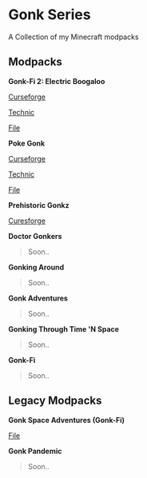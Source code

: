 # Gonk Series
A Collection of my Minecraft modpacks
## Modpacks
**Gonk-Fi 2: Electric Boogaloo**

[Curseforge](https://www.curseforge.com/minecraft/modpacks/gonk-fi-2-electric-boogaloo)

[Technic](https://www.technicpack.net/modpack/gonk-fi-2-electric-boogaloo.1953257)

[File](https://github.com/RadicalNugz/Gonk-Series/releases/tag/GonkFi)

**Poke Gonk**

[Curseforge](https://www.curseforge.com/minecraft/modpacks/pixelgonk)

[Technic](https://www.technicpack.net/modpack/pixelgonk.1950387)

[File](https://github.com/RadicalNugz/Gonk-Series/releases/tag/PixelGonk)

**Prehistoric Gonkz**

[Curesforge](https://www.curseforge.com/minecraft/modpacks/prehistoric-gonkz)

**Doctor Gonkers**

> Soon..

**Gonking Around**

> Soon..

**Gonk Adventures**

> Soon..

**Gonking Through Time 'N Space**

> Soon..

**Gonk-Fi**

> Soon..

## Legacy Modpacks

**Gonk Space Adventures (Gonk-Fi)**

[File](https://github.com/RadicalNugz/Gonk-Series/tree/Gonk-Fi)

**Gonk Pandemic**

> Soon..

